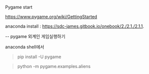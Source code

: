 Pygame  start

https://www.pygame.org/wiki/GettingStarted

anaconda install : https://sdc-james.gitbook.io/onebook/2./2.1./2.1.1.


-- pygame 외계인 게임실행하기 

anaconda shell에서 

> pip install -U pygame

> python -m pygame.examples.aliens 

